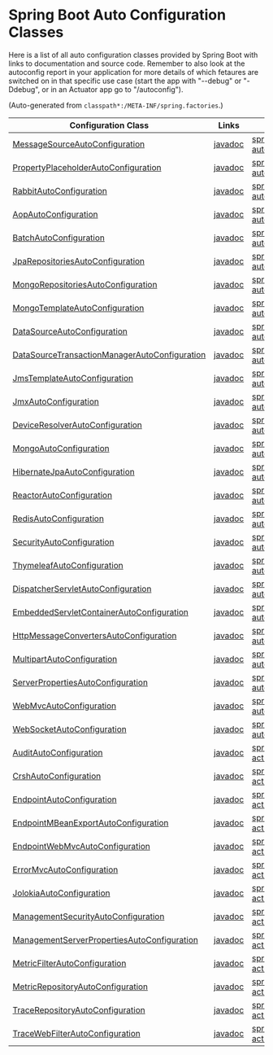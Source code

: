 # Spring Boot Auto Configuration Classes

Here is a list of all auto configuration classes provided by Spring
Boot with links to documentation and source code. Remember to also
look at the autoconfig report in your application for more details of
which fetaures are switched on in that specific use case (start the
app with "--debug" or "-Ddebug", or in an Actuator app go to
"/autoconfig").

(Auto-generated from `classpath*:/META-INF/spring.factories`.)

| Configuration Class | Links | Project |
|---|---|---|
| [MessageSourceAutoConfiguration](https://github.com/spring-projects/spring-boot/tree/master/spring-boot-autoconfigure/src/main/java/org/springframework/boot/autoconfigure/MessageSourceAutoConfiguration.java) | [javadoc](http://docs.spring.io/spring-boot/docs/1.0.0.RC1/api/org/springframework/boot/autoconfigure/MessageSourceAutoConfiguration.html) | [spring-boot-autoconfigure](https://github.com/spring-projects/spring-boot/tree/master/spring-boot-autoconfigure) |
| [PropertyPlaceholderAutoConfiguration](https://github.com/spring-projects/spring-boot/tree/master/spring-boot-autoconfigure/src/main/java/org/springframework/boot/autoconfigure/PropertyPlaceholderAutoConfiguration.java) | [javadoc](http://docs.spring.io/spring-boot/docs/1.0.0.RC1/api/org/springframework/boot/autoconfigure/PropertyPlaceholderAutoConfiguration.html) | [spring-boot-autoconfigure](https://github.com/spring-projects/spring-boot/tree/master/spring-boot-autoconfigure) |
| [RabbitAutoConfiguration](https://github.com/spring-projects/spring-boot/tree/master/spring-boot-autoconfigure/src/main/java/org/springframework/boot/autoconfigure/amqp/RabbitAutoConfiguration.java) | [javadoc](http://docs.spring.io/spring-boot/docs/1.0.0.RC1/api/org/springframework/boot/autoconfigure/amqp/RabbitAutoConfiguration.html) | [spring-boot-autoconfigure](https://github.com/spring-projects/spring-boot/tree/master/spring-boot-autoconfigure) |
| [AopAutoConfiguration](https://github.com/spring-projects/spring-boot/tree/master/spring-boot-autoconfigure/src/main/java/org/springframework/boot/autoconfigure/aop/AopAutoConfiguration.java) | [javadoc](http://docs.spring.io/spring-boot/docs/1.0.0.RC1/api/org/springframework/boot/autoconfigure/aop/AopAutoConfiguration.html) | [spring-boot-autoconfigure](https://github.com/spring-projects/spring-boot/tree/master/spring-boot-autoconfigure) |
| [BatchAutoConfiguration](https://github.com/spring-projects/spring-boot/tree/master/spring-boot-autoconfigure/src/main/java/org/springframework/boot/autoconfigure/batch/BatchAutoConfiguration.java) | [javadoc](http://docs.spring.io/spring-boot/docs/1.0.0.RC1/api/org/springframework/boot/autoconfigure/batch/BatchAutoConfiguration.html) | [spring-boot-autoconfigure](https://github.com/spring-projects/spring-boot/tree/master/spring-boot-autoconfigure) |
| [JpaRepositoriesAutoConfiguration](https://github.com/spring-projects/spring-boot/tree/master/spring-boot-autoconfigure/src/main/java/org/springframework/boot/autoconfigure/data/JpaRepositoriesAutoConfiguration.java) | [javadoc](http://docs.spring.io/spring-boot/docs/1.0.0.RC1/api/org/springframework/boot/autoconfigure/data/JpaRepositoriesAutoConfiguration.html) | [spring-boot-autoconfigure](https://github.com/spring-projects/spring-boot/tree/master/spring-boot-autoconfigure) |
| [MongoRepositoriesAutoConfiguration](https://github.com/spring-projects/spring-boot/tree/master/spring-boot-autoconfigure/src/main/java/org/springframework/boot/autoconfigure/data/MongoRepositoriesAutoConfiguration.java) | [javadoc](http://docs.spring.io/spring-boot/docs/1.0.0.RC1/api/org/springframework/boot/autoconfigure/data/MongoRepositoriesAutoConfiguration.html) | [spring-boot-autoconfigure](https://github.com/spring-projects/spring-boot/tree/master/spring-boot-autoconfigure) |
| [MongoTemplateAutoConfiguration](https://github.com/spring-projects/spring-boot/tree/master/spring-boot-autoconfigure/src/main/java/org/springframework/boot/autoconfigure/data/MongoTemplateAutoConfiguration.java) | [javadoc](http://docs.spring.io/spring-boot/docs/1.0.0.RC1/api/org/springframework/boot/autoconfigure/data/MongoTemplateAutoConfiguration.html) | [spring-boot-autoconfigure](https://github.com/spring-projects/spring-boot/tree/master/spring-boot-autoconfigure) |
| [DataSourceAutoConfiguration](https://github.com/spring-projects/spring-boot/tree/master/spring-boot-autoconfigure/src/main/java/org/springframework/boot/autoconfigure/jdbc/DataSourceAutoConfiguration.java) | [javadoc](http://docs.spring.io/spring-boot/docs/1.0.0.RC1/api/org/springframework/boot/autoconfigure/jdbc/DataSourceAutoConfiguration.html) | [spring-boot-autoconfigure](https://github.com/spring-projects/spring-boot/tree/master/spring-boot-autoconfigure) |
| [DataSourceTransactionManagerAutoConfiguration](https://github.com/spring-projects/spring-boot/tree/master/spring-boot-autoconfigure/src/main/java/org/springframework/boot/autoconfigure/jdbc/DataSourceTransactionManagerAutoConfiguration.java) | [javadoc](http://docs.spring.io/spring-boot/docs/1.0.0.RC1/api/org/springframework/boot/autoconfigure/jdbc/DataSourceTransactionManagerAutoConfiguration.html) | [spring-boot-autoconfigure](https://github.com/spring-projects/spring-boot/tree/master/spring-boot-autoconfigure) |
| [JmsTemplateAutoConfiguration](https://github.com/spring-projects/spring-boot/tree/master/spring-boot-autoconfigure/src/main/java/org/springframework/boot/autoconfigure/jms/JmsTemplateAutoConfiguration.java) | [javadoc](http://docs.spring.io/spring-boot/docs/1.0.0.RC1/api/org/springframework/boot/autoconfigure/jms/JmsTemplateAutoConfiguration.html) | [spring-boot-autoconfigure](https://github.com/spring-projects/spring-boot/tree/master/spring-boot-autoconfigure) |
| [JmxAutoConfiguration](https://github.com/spring-projects/spring-boot/tree/master/spring-boot-autoconfigure/src/main/java/org/springframework/boot/autoconfigure/jmx/JmxAutoConfiguration.java) | [javadoc](http://docs.spring.io/spring-boot/docs/1.0.0.RC1/api/org/springframework/boot/autoconfigure/jmx/JmxAutoConfiguration.html) | [spring-boot-autoconfigure](https://github.com/spring-projects/spring-boot/tree/master/spring-boot-autoconfigure) |
| [DeviceResolverAutoConfiguration](https://github.com/spring-projects/spring-boot/tree/master/spring-boot-autoconfigure/src/main/java/org/springframework/boot/autoconfigure/mobile/DeviceResolverAutoConfiguration.java) | [javadoc](http://docs.spring.io/spring-boot/docs/1.0.0.RC1/api/org/springframework/boot/autoconfigure/mobile/DeviceResolverAutoConfiguration.html) | [spring-boot-autoconfigure](https://github.com/spring-projects/spring-boot/tree/master/spring-boot-autoconfigure) |
| [MongoAutoConfiguration](https://github.com/spring-projects/spring-boot/tree/master/spring-boot-autoconfigure/src/main/java/org/springframework/boot/autoconfigure/mongo/MongoAutoConfiguration.java) | [javadoc](http://docs.spring.io/spring-boot/docs/1.0.0.RC1/api/org/springframework/boot/autoconfigure/mongo/MongoAutoConfiguration.html) | [spring-boot-autoconfigure](https://github.com/spring-projects/spring-boot/tree/master/spring-boot-autoconfigure) |
| [HibernateJpaAutoConfiguration](https://github.com/spring-projects/spring-boot/tree/master/spring-boot-autoconfigure/src/main/java/org/springframework/boot/autoconfigure/orm/jpa/HibernateJpaAutoConfiguration.java) | [javadoc](http://docs.spring.io/spring-boot/docs/1.0.0.RC1/api/org/springframework/boot/autoconfigure/orm/jpa/HibernateJpaAutoConfiguration.html) | [spring-boot-autoconfigure](https://github.com/spring-projects/spring-boot/tree/master/spring-boot-autoconfigure) |
| [ReactorAutoConfiguration](https://github.com/spring-projects/spring-boot/tree/master/spring-boot-autoconfigure/src/main/java/org/springframework/boot/autoconfigure/reactor/ReactorAutoConfiguration.java) | [javadoc](http://docs.spring.io/spring-boot/docs/1.0.0.RC1/api/org/springframework/boot/autoconfigure/reactor/ReactorAutoConfiguration.html) | [spring-boot-autoconfigure](https://github.com/spring-projects/spring-boot/tree/master/spring-boot-autoconfigure) |
| [RedisAutoConfiguration](https://github.com/spring-projects/spring-boot/tree/master/spring-boot-autoconfigure/src/main/java/org/springframework/boot/autoconfigure/redis/RedisAutoConfiguration.java) | [javadoc](http://docs.spring.io/spring-boot/docs/1.0.0.RC1/api/org/springframework/boot/autoconfigure/redis/RedisAutoConfiguration.html) | [spring-boot-autoconfigure](https://github.com/spring-projects/spring-boot/tree/master/spring-boot-autoconfigure) |
| [SecurityAutoConfiguration](https://github.com/spring-projects/spring-boot/tree/master/spring-boot-autoconfigure/src/main/java/org/springframework/boot/autoconfigure/security/SecurityAutoConfiguration.java) | [javadoc](http://docs.spring.io/spring-boot/docs/1.0.0.RC1/api/org/springframework/boot/autoconfigure/security/SecurityAutoConfiguration.html) | [spring-boot-autoconfigure](https://github.com/spring-projects/spring-boot/tree/master/spring-boot-autoconfigure) |
| [ThymeleafAutoConfiguration](https://github.com/spring-projects/spring-boot/tree/master/spring-boot-autoconfigure/src/main/java/org/springframework/boot/autoconfigure/thymeleaf/ThymeleafAutoConfiguration.java) | [javadoc](http://docs.spring.io/spring-boot/docs/1.0.0.RC1/api/org/springframework/boot/autoconfigure/thymeleaf/ThymeleafAutoConfiguration.html) | [spring-boot-autoconfigure](https://github.com/spring-projects/spring-boot/tree/master/spring-boot-autoconfigure) |
| [DispatcherServletAutoConfiguration](https://github.com/spring-projects/spring-boot/tree/master/spring-boot-autoconfigure/src/main/java/org/springframework/boot/autoconfigure/web/DispatcherServletAutoConfiguration.java) | [javadoc](http://docs.spring.io/spring-boot/docs/1.0.0.RC1/api/org/springframework/boot/autoconfigure/web/DispatcherServletAutoConfiguration.html) | [spring-boot-autoconfigure](https://github.com/spring-projects/spring-boot/tree/master/spring-boot-autoconfigure) |
| [EmbeddedServletContainerAutoConfiguration](https://github.com/spring-projects/spring-boot/tree/master/spring-boot-autoconfigure/src/main/java/org/springframework/boot/autoconfigure/web/EmbeddedServletContainerAutoConfiguration.java) | [javadoc](http://docs.spring.io/spring-boot/docs/1.0.0.RC1/api/org/springframework/boot/autoconfigure/web/EmbeddedServletContainerAutoConfiguration.html) | [spring-boot-autoconfigure](https://github.com/spring-projects/spring-boot/tree/master/spring-boot-autoconfigure) |
| [HttpMessageConvertersAutoConfiguration](https://github.com/spring-projects/spring-boot/tree/master/spring-boot-autoconfigure/src/main/java/org/springframework/boot/autoconfigure/web/HttpMessageConvertersAutoConfiguration.java) | [javadoc](http://docs.spring.io/spring-boot/docs/1.0.0.RC1/api/org/springframework/boot/autoconfigure/web/HttpMessageConvertersAutoConfiguration.html) | [spring-boot-autoconfigure](https://github.com/spring-projects/spring-boot/tree/master/spring-boot-autoconfigure) |
| [MultipartAutoConfiguration](https://github.com/spring-projects/spring-boot/tree/master/spring-boot-autoconfigure/src/main/java/org/springframework/boot/autoconfigure/web/MultipartAutoConfiguration.java) | [javadoc](http://docs.spring.io/spring-boot/docs/1.0.0.RC1/api/org/springframework/boot/autoconfigure/web/MultipartAutoConfiguration.html) | [spring-boot-autoconfigure](https://github.com/spring-projects/spring-boot/tree/master/spring-boot-autoconfigure) |
| [ServerPropertiesAutoConfiguration](https://github.com/spring-projects/spring-boot/tree/master/spring-boot-autoconfigure/src/main/java/org/springframework/boot/autoconfigure/web/ServerPropertiesAutoConfiguration.java) | [javadoc](http://docs.spring.io/spring-boot/docs/1.0.0.RC1/api/org/springframework/boot/autoconfigure/web/ServerPropertiesAutoConfiguration.html) | [spring-boot-autoconfigure](https://github.com/spring-projects/spring-boot/tree/master/spring-boot-autoconfigure) |
| [WebMvcAutoConfiguration](https://github.com/spring-projects/spring-boot/tree/master/spring-boot-autoconfigure/src/main/java/org/springframework/boot/autoconfigure/web/WebMvcAutoConfiguration.java) | [javadoc](http://docs.spring.io/spring-boot/docs/1.0.0.RC1/api/org/springframework/boot/autoconfigure/web/WebMvcAutoConfiguration.html) | [spring-boot-autoconfigure](https://github.com/spring-projects/spring-boot/tree/master/spring-boot-autoconfigure) |
| [WebSocketAutoConfiguration](https://github.com/spring-projects/spring-boot/tree/master/spring-boot-autoconfigure/src/main/java/org/springframework/boot/autoconfigure/websocket/WebSocketAutoConfiguration.java) | [javadoc](http://docs.spring.io/spring-boot/docs/1.0.0.RC1/api/org/springframework/boot/autoconfigure/websocket/WebSocketAutoConfiguration.html) | [spring-boot-autoconfigure](https://github.com/spring-projects/spring-boot/tree/master/spring-boot-autoconfigure) |
| [AuditAutoConfiguration](https://github.com/spring-projects/spring-boot/tree/master/spring-boot-actuator/src/main/java/org/springframework/boot/actuate/autoconfigure/AuditAutoConfiguration.java) | [javadoc](http://docs.spring.io/spring-boot/docs/1.0.0.RC1/api/org/springframework/boot/actuate/autoconfigure/AuditAutoConfiguration.html) | [spring-boot-actuator](https://github.com/spring-projects/spring-boot/tree/master/spring-boot-actuator) |
| [CrshAutoConfiguration](https://github.com/spring-projects/spring-boot/tree/master/spring-boot-actuator/src/main/java/org/springframework/boot/actuate/autoconfigure/CrshAutoConfiguration.java) | [javadoc](http://docs.spring.io/spring-boot/docs/1.0.0.RC1/api/org/springframework/boot/actuate/autoconfigure/CrshAutoConfiguration.html) | [spring-boot-actuator](https://github.com/spring-projects/spring-boot/tree/master/spring-boot-actuator) |
| [EndpointAutoConfiguration](https://github.com/spring-projects/spring-boot/tree/master/spring-boot-actuator/src/main/java/org/springframework/boot/actuate/autoconfigure/EndpointAutoConfiguration.java) | [javadoc](http://docs.spring.io/spring-boot/docs/1.0.0.RC1/api/org/springframework/boot/actuate/autoconfigure/EndpointAutoConfiguration.html) | [spring-boot-actuator](https://github.com/spring-projects/spring-boot/tree/master/spring-boot-actuator) |
| [EndpointMBeanExportAutoConfiguration](https://github.com/spring-projects/spring-boot/tree/master/spring-boot-actuator/src/main/java/org/springframework/boot/actuate/autoconfigure/EndpointMBeanExportAutoConfiguration.java) | [javadoc](http://docs.spring.io/spring-boot/docs/1.0.0.RC1/api/org/springframework/boot/actuate/autoconfigure/EndpointMBeanExportAutoConfiguration.html) | [spring-boot-actuator](https://github.com/spring-projects/spring-boot/tree/master/spring-boot-actuator) |
| [EndpointWebMvcAutoConfiguration](https://github.com/spring-projects/spring-boot/tree/master/spring-boot-actuator/src/main/java/org/springframework/boot/actuate/autoconfigure/EndpointWebMvcAutoConfiguration.java) | [javadoc](http://docs.spring.io/spring-boot/docs/1.0.0.RC1/api/org/springframework/boot/actuate/autoconfigure/EndpointWebMvcAutoConfiguration.html) | [spring-boot-actuator](https://github.com/spring-projects/spring-boot/tree/master/spring-boot-actuator) |
| [ErrorMvcAutoConfiguration](https://github.com/spring-projects/spring-boot/tree/master/spring-boot-actuator/src/main/java/org/springframework/boot/actuate/autoconfigure/ErrorMvcAutoConfiguration.java) | [javadoc](http://docs.spring.io/spring-boot/docs/1.0.0.RC1/api/org/springframework/boot/actuate/autoconfigure/ErrorMvcAutoConfiguration.html) | [spring-boot-actuator](https://github.com/spring-projects/spring-boot/tree/master/spring-boot-actuator) |
| [JolokiaAutoConfiguration](https://github.com/spring-projects/spring-boot/tree/master/spring-boot-actuator/src/main/java/org/springframework/boot/actuate/autoconfigure/JolokiaAutoConfiguration.java) | [javadoc](http://docs.spring.io/spring-boot/docs/1.0.0.RC1/api/org/springframework/boot/actuate/autoconfigure/JolokiaAutoConfiguration.html) | [spring-boot-actuator](https://github.com/spring-projects/spring-boot/tree/master/spring-boot-actuator) |
| [ManagementSecurityAutoConfiguration](https://github.com/spring-projects/spring-boot/tree/master/spring-boot-actuator/src/main/java/org/springframework/boot/actuate/autoconfigure/ManagementSecurityAutoConfiguration.java) | [javadoc](http://docs.spring.io/spring-boot/docs/1.0.0.RC1/api/org/springframework/boot/actuate/autoconfigure/ManagementSecurityAutoConfiguration.html) | [spring-boot-actuator](https://github.com/spring-projects/spring-boot/tree/master/spring-boot-actuator) |
| [ManagementServerPropertiesAutoConfiguration](https://github.com/spring-projects/spring-boot/tree/master/spring-boot-actuator/src/main/java/org/springframework/boot/actuate/autoconfigure/ManagementServerPropertiesAutoConfiguration.java) | [javadoc](http://docs.spring.io/spring-boot/docs/1.0.0.RC1/api/org/springframework/boot/actuate/autoconfigure/ManagementServerPropertiesAutoConfiguration.html) | [spring-boot-actuator](https://github.com/spring-projects/spring-boot/tree/master/spring-boot-actuator) |
| [MetricFilterAutoConfiguration](https://github.com/spring-projects/spring-boot/tree/master/spring-boot-actuator/src/main/java/org/springframework/boot/actuate/autoconfigure/MetricFilterAutoConfiguration.java) | [javadoc](http://docs.spring.io/spring-boot/docs/1.0.0.RC1/api/org/springframework/boot/actuate/autoconfigure/MetricFilterAutoConfiguration.html) | [spring-boot-actuator](https://github.com/spring-projects/spring-boot/tree/master/spring-boot-actuator) |
| [MetricRepositoryAutoConfiguration](https://github.com/spring-projects/spring-boot/tree/master/spring-boot-actuator/src/main/java/org/springframework/boot/actuate/autoconfigure/MetricRepositoryAutoConfiguration.java) | [javadoc](http://docs.spring.io/spring-boot/docs/1.0.0.RC1/api/org/springframework/boot/actuate/autoconfigure/MetricRepositoryAutoConfiguration.html) | [spring-boot-actuator](https://github.com/spring-projects/spring-boot/tree/master/spring-boot-actuator) |
| [TraceRepositoryAutoConfiguration](https://github.com/spring-projects/spring-boot/tree/master/spring-boot-actuator/src/main/java/org/springframework/boot/actuate/autoconfigure/TraceRepositoryAutoConfiguration.java) | [javadoc](http://docs.spring.io/spring-boot/docs/1.0.0.RC1/api/org/springframework/boot/actuate/autoconfigure/TraceRepositoryAutoConfiguration.html) | [spring-boot-actuator](https://github.com/spring-projects/spring-boot/tree/master/spring-boot-actuator) |
| [TraceWebFilterAutoConfiguration](https://github.com/spring-projects/spring-boot/tree/master/spring-boot-actuator/src/main/java/org/springframework/boot/actuate/autoconfigure/TraceWebFilterAutoConfiguration.java) | [javadoc](http://docs.spring.io/spring-boot/docs/1.0.0.RC1/api/org/springframework/boot/actuate/autoconfigure/TraceWebFilterAutoConfiguration.html) | [spring-boot-actuator](https://github.com/spring-projects/spring-boot/tree/master/spring-boot-actuator) |

